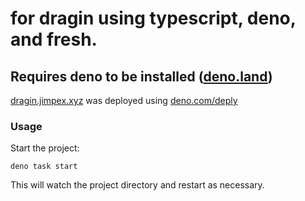 # for dragin using typescript, deno, and fresh.

## Requires deno to be installed ([deno.land](https://deno.land/))

[dragin.jimpex.xyz](https://dragin.jimpex.xyz) was deployed using
[deno.com/deply](https://deno.com/deploy)

### Usage

Start the project:

```
deno task start
```

This will watch the project directory and restart as necessary.
